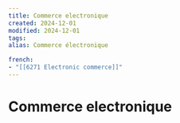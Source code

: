 ```yaml
---
title: Commerce electronique
created: 2024-12-01
modified: 2024-12-01
tags: 
alias: Commerce électronique

french:
- "[[6271 Electronic commerce]]"
---
```

# Commerce electronique
